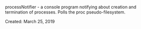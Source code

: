 processNotifier - a console program notifying about creation and termination of processes.
Polls the proc pseudo-filesystem.

Created: March 25, 2019
